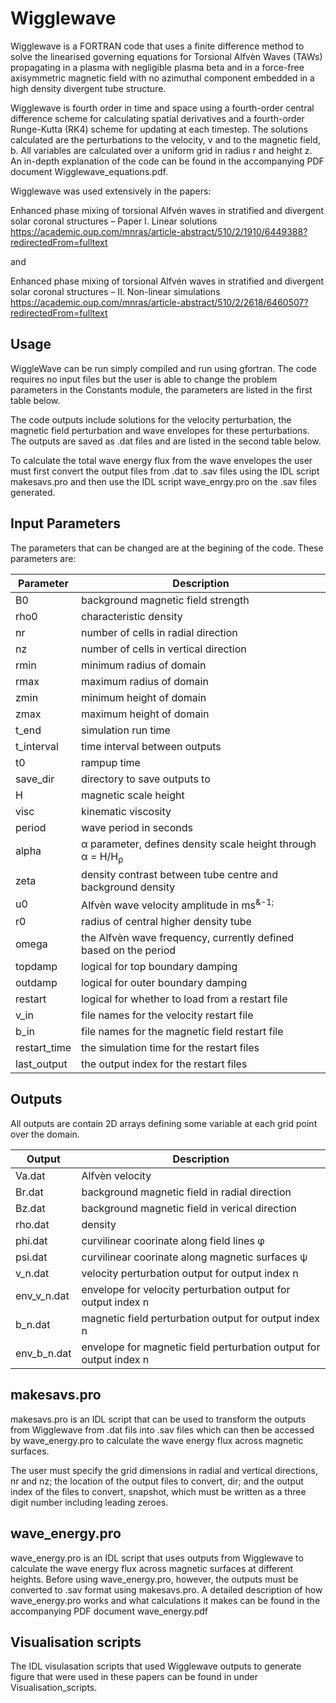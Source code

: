 # Wigglewave

Wigglewave is a FORTRAN code that uses a finite difference method to solve the linearised governing equations for Torsional Alfv&egrave;n Waves (TAWs) propagating in a plasma with negligible plasma beta and in a force-free axisymmetric magnetic field with no azimuthal component embedded in a high density divergent tube structure. 

Wigglewave is fourth order in time and space using a fourth-order central difference scheme for calculating spatial derivatives and a fourth-order Runge-Kutta (RK4) scheme for updating at each timestep. The solutions calculated are the perturbations to the velocity, v and to the magnetic field, b. All variables are calculated over a uniform grid in radius r and height z. An in-depth explanation of the code can be found in the accompanying PDF document Wigglewave_equations.pdf.

Wigglewave was used extensively in the papers: 

Enhanced phase mixing of torsional Alfvén waves in stratified and divergent solar coronal structures – Paper I. Linear solutions https://academic.oup.com/mnras/article-abstract/510/2/1910/6449388?redirectedFrom=fulltext 

and 

Enhanced phase mixing of torsional Alfvén waves in stratified and divergent solar coronal structures – II. Non-linear simulations https://academic.oup.com/mnras/article-abstract/510/2/2618/6460507?redirectedFrom=fulltext

## Usage

WiggleWave can be run simply compiled and run using gfortran. The code requires no input files but the user is able to change the problem parameters in the Constants module, the parameters are listed in the first table below.

The code outputs include solutions for the velocity perturbation, the magnetic field perturbation and wave envelopes for these perturbations. The outputs are saved as .dat files and are listed in the second table below.

To calculate the total wave energy flux from the wave envelopes the user must first convert the output files from .dat to .sav files using the IDL script makesavs.pro and then use the IDL script wave_enrgy.pro on the .sav files generated.

## Input Parameters

The parameters that can be changed are at the begining of the code. These parameters are:

| Parameter | Description |
| --- | --- |
| B0        | background magnetic field strength                               |
| rho0      | characteristic density                                           |
| nr        | number of cells in radial direction                              |
| nz        | number of cells in vertical direction                            |
| rmin      | minimum radius of domain                                         |
| rmax      | maximum radius of domain                                         |
| zmin      | minimum height of domain                                         |
| zmax      |  maximum height of domain                                        |
| t_end     |  simulation run time                                             |
| t_interval|  time interval between outputs                                   |
| t0        |  rampup time                                                     |
| save_dir  |  directory to save outputs to                                    |
| H      | magnetic scale height                                               |
| visc   | kinematic viscosity                                                 |
| period | wave period in seconds                                              |
| alpha  | &alpha; parameter, defines density scale height through 	&alpha; = H/H<sub>&rho;</sub>    |
| zeta   | density contrast between tube centre and background density         |
| u0     | Alfv&egrave;n wave velocity amplitude in ms<sup>&-1;</sup>          |
| r0     | radius of central higher density tube                               |
| omega  | the Alfv&egrave;n  wave frequency, currently defined based on the period |
| topdamp  | logical for top boundary damping|
| outdamp  | logical for outer boundary damping |
| restart  | logical for whether to load from a restart file |
| v_in     | file names for the velocity restart file |
| b_in     | file names for the magnetic field restart file|
| restart_time | the simulation time for the restart files |
| last_output  | the output index for the restart files |

## Outputs

All outputs are contain 2D arrays defining some variable at each grid point over the domain.

| Output | Description |
| --- | --- |
| Va.dat           | Alfv&egrave;n velocity  |
| Br.dat           | background magnetic field in radial direction      |
| Bz.dat           | background magnetic field in verical direction      |
| rho.dat          | density |
| phi.dat          | curvilinear coorinate along field lines &phi;     |
| psi.dat          | curvilinear coorinate along magnetic surfaces &psi;      |
| v_n.dat            | velocity perturbation output for output index n  |
| env_v_n.dat        | envelope for velocity perturbation output for output index n   |
| b_n.dat        | magnetic field perturbation output for output index n |
| env_b_n.dat            | envelope for magnetic field perturbation output for output index n  |

## makesavs.pro

makesavs.pro is an IDL script that can be used to transform the outputs from Wigglewave from .dat fils into .sav files which can then be accessed by wave_energy.pro to calculate the wave energy flux across magnetic surfaces. 

The user must specify the grid dimensions in radial and vertical directions, nr and nz; the location of the output files to convert, dir; and the output index of the files to convert, snapshot, which must be written as a three digit number including leading zeroes. 

## wave_energy.pro

wave_energy.pro is an IDL script that uses outputs from Wigglewave to calculate the wave energy flux across magnetic surfaces at different heights. Before using wave_energy.pro, however, the outputs must be converted to .sav format using makesavs.pro. A detailed description of how wave_energy.pro works and what calculations it makes can be found in the accompanying PDF document wave_energy.pdf

## Visualisation scripts

The IDL visulasation scripts that used Wigglewave outputs to generate figure that were used in these papers can be found in under Visualisation_scripts.
